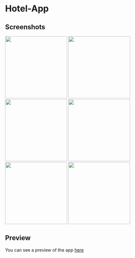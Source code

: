 # Hotel-App

## Screenshots

<image src="https://github.com/KuzmaIvanov/Hotel-App/assets/81220585/d51fb24c-556c-461e-81ff-fea656bfc46f" width=200/>
<image src="https://github.com/KuzmaIvanov/Hotel-App/assets/81220585/c4a71986-2ac8-449f-8b0c-b6836fddea5d" width=200/>
<image src="https://github.com/KuzmaIvanov/Hotel-App/assets/81220585/e4ddaad3-b091-4876-b3af-413be7cdb389" width=200/>
<image src="https://github.com/KuzmaIvanov/Hotel-App/assets/81220585/c84af80d-be5e-4b16-9002-585ec7ee9a25" width=200/>
<image src="https://github.com/KuzmaIvanov/Hotel-App/assets/81220585/faff910b-a411-4adc-a96e-e002b15ddb16" width=200/>
<image src="https://github.com/KuzmaIvanov/Hotel-App/assets/81220585/eb1ceaa6-1d12-4c27-906e-944e609af3ea" width=200/>

## Preview
You can see a preview of the app [here](https://drive.google.com/file/d/1HqC0zJfL_sPfmTID3xxKy4uFHUZgL7K_/view?usp=sharing)
